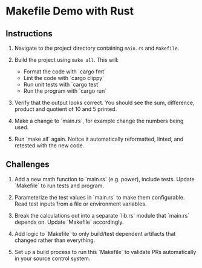 # Makefile Demo with Rust

## Instructions

1. Navigate to the project directory containing `main.rs` and `Makefile`.

2. Build the project using `make all`. This will:
    - Format the code with \`cargo fmt\`
    - Lint the code with \`cargo clippy\`
    - Run unit tests with \`cargo test\`
    - Run the program with \`cargo run\`

3. Verify that the output looks correct. You should see the sum, difference, product and quotient of 10 and 5 printed.

4. Make a change to \`main.rs\`, for example change the numbers being used.

5. Run \`make all\` again. Notice it automatically reformatted, linted, and retested with the new code.

## Challenges

1. Add a new math function to \`main.rs\` (e.g. power), include tests. Update \`Makefile\` to run tests and program.

2. Parameterize the test values in \`main.rs\` to make them configurable. Read test inputs from a file or environment variables.

3. Break the calculations out into a separate \`lib.rs\` module that \`main.rs\` depends on. Update \`Makefile\` accordingly.

4. Add logic to \`Makefile\` to only build/test dependent artifacts that changed rather than everything.

5. Set up a build process to run this \`Makefile\` to validate PRs automatically in your source control system.